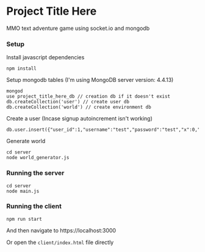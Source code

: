 # Project Title Here
MMO text adventure game using socket.io and mongodb

### Setup

Install javascript dependencies
```
npm install
```

Setup mongodb tables (I'm using MongoDB server version: 4.4.13)
```
mongod
use project_title_here_db // creation db if it doesn't exist
db.createCollection('user') // create user db
db.createCollection('world') // create environment db
```

Create a user (Incase signup autoincrement isn't working)
```
db.user.insert({"user_id":1,"username":"test","password":"test","x":0,"y":0,"angle":0,"socket_id":null})
```

Generate world
```
cd server
node world_generator.js
```

### Running the server

```
cd server
node main.js
```

### Running the client

```
npm run start
```
And then navigate to https://localhost:3000

Or open the `client/index.html` file directly
